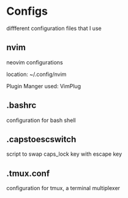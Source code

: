 # Configs
diffferent configuration files that I use

## nvim
neovim configurations

location:  ~/.config/nvim 

Plugin Manger used: VimPlug

## .bashrc
configuration for bash shell

## .capstoescswitch
script to swap caps_lock key with escape key

## .tmux.conf
configuration for tmux, a terminal multiplexer
